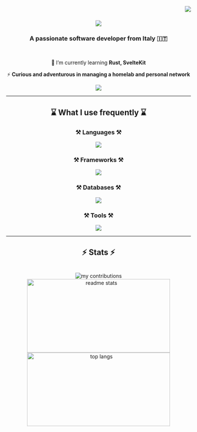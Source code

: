 <img align="right" src="https://visitor-badge.laobi.icu/badge?page_id=asarro99.asarro99" />

<h1 align="center">
    <img src="https://readme-typing-svg.herokuapp.com/?font=Righteous&size=35&center=true&vCenter=true&width=500&&color=61DAFB&height=70&duration=4000&lines=Hi+There!+👋;+I'm+Antonio+Sarro!;aka+OhhBigg!;" />
</h1>

<h3 align="center">A passionate software developer from Italy 🇮🇹​</h3>

<br/>

<div align="center">
 
 🌱 I’m currently learning **Rust, SvelteKit**

⚡ **Curious and adventurous in managing a homelab and personal network**

 </div>
 
<div align="center"> 
  <a href="mailto:contact@antoniosarro.dev">
    <img src="https://img.shields.io/badge/Contact-222222?style=for-the-badge&logo=protonmail&logoColor=#6D4AFF" />
  </a>
</div>

 <hr/>
 
<h2 align="center">⌛​​ What I use frequently ⌛​</h2>

<div align="center">
    <h3>⚒️ Languages ⚒️</h3>
    <img src="https://skillicons.dev/icons?i=go,ts,py,rust,bash,sass" />
</div>

<div align="center"> 
    <h3>⚒️ Frameworks ⚒️</h3>
    <img src="https://skillicons.dev/icons?i=react,nextjs,svelte,express,nestjs,tauri,electron" />
</div>

<div align="center"> 
    <h3>⚒️ Databases ⚒️</h3>
    <img src="https://skillicons.dev/icons?i=dynamodb,firebase,mysql,mongodb,postgres,sqlite,supabase" />
</div>

<div align="center"> 
    <h3>⚒️ Tools ⚒️</h3>
    <img src="https://skillicons.dev/icons?i=docker,figma,git,linux,vscode" />
</div>

<hr/>

<div align="center">
  <h2>⚡ Stats ⚡</h2>
  <br>
  <img alt="my contributions" src="http://github-profile-summary-cards.vercel.app/api/cards/profile-details?username=asarro99&theme=react" />
  <img height=200 width=390 src="https://github-readme-stats.vercel.app/api?username=asarro99&theme=react" alt="readme stats" />
  <img height=200 width=390 src="https://github-readme-stats.vercel.app/api/top-langs/?username=asarro99&layout=donut&theme=react" alt="top langs"/>
</div>
